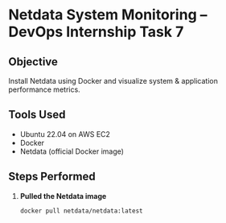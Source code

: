 # Netdata System Monitoring – DevOps Internship Task 7

## Objective
Install Netdata using Docker and visualize system & application performance metrics.

## Tools Used
- Ubuntu 22.04 on AWS EC2
- Docker
- Netdata (official Docker image)

## Steps Performed
1. **Pulled the Netdata image**
   ```bash
   docker pull netdata/netdata:latest
